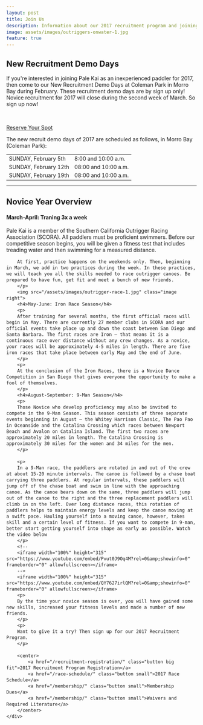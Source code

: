 ```yaml
---
layout: post
title: Join Us
description: Information about our 2017 recruitment program and joining Pale Kai Outrigger
image: assets/images/outriggers-onwater-1.jpg
feature: true
---
```

<!--
<div class="row">
	
	<div class="4u 12u$(medium)">
		<h3>We Race</h3>
		<p>Pale Kai is a member of SCORA and races Iron, Sprint, and 9 Man Seasons.
	</p>
	</div>
	<div class="4u 12u$(medium)">
		<h3>We Play</h3>
		<p>Pale Kai offers many opportunities to train hard and have a great time making life-long Na Hoaloha.</p>
	</div>
	<div class="4u$ 12u$(medium)">
		<h3>We Paddle</h3>
		<p>Novice training starts in January. Team practice is 3x a week beginning in March.</p>
	</div>
</div>
<hr/>
-->
<h2>New Recruitment Demo Days</h2>
<div class="row">
	<div class="6u 12u$(small)">
		<p>If you're interested in joining Pale Kai as an inexperienced paddler for 2017, then come to our New Recruitment Demo Days at Coleman Park in Morro Bay during February. These recruitment demo days are by sign up only! Novice recruitment for 2017 will close during the second week of March. So sign up now!
		</p>
		<br/>
		<p>
		<a href="/recruitment-registration/" class="button big">Reserve Your Spot</a>
		</p>
	</div>
	<div class="6u 12u$(small)">
	<p>
		The new recruit demo days of 2017 are scheduled as follows, in Morro Bay (Coleman Park):
	</p>
		<div class="table-wrapper">
			<table class="alt">
				<tbody>
					<tr>
						<td>SUNDAY, February 5th</td>
						<td>8:00 and 10:00 a.m.</td>
					</tr>
					<tr>
						<td>SUNDAY, February 12th</td>
						<td>08:00 and 10:00 a.m.</td>
					</tr>
					<tr>
						<td>SUNDAY, February 19th</td>
						<td>08:00 and 10:00 a.m.</td>
					</tr>
				</tbody>
			</table>
		</div>
	</div>
</div>
<hr class="major" />

<div class="row">
	<div class="12u 12u$(small)">
		<h2>Novice Year Overview</h2>
		<h4>March-April: Traning 3x a week</h4>
		<p>Pale Kai is a member of the Southern California Outrigger Racing Association (SCORA).  All paddlers must be proficient swimmers. Before our competitive season begins, you will be given a fitness test that includes treading water and then swimming for a measured distance.</p>
		<p>

		At first, practice happens on the weekends only. Then, beginning in March, we add in two practices during the week. In these practices, we will teach you all the skills needed to race outrigger canoes. Be prepared to have fun, get fit and meet a bunch of new friends.
		</p>
		<img src="/assets/images/outrigger-race-1.jpg" class="image right">
		<h4>May-June: Iron Race Season</h4>
		<p>
		After training for several months, the first official races will begin in May. There are currently 27 member clubs in SCORA and our official events take place up and down the coast between San Diego and Santa Barbara. The first races are Iron – that means it is a continuous race over distance without any crew changes. As a novice, your races will be approximately 4-5 miles in length. There are five iron races that take place between early May and the end of June. 
		</p>
		<p>
		At the conclusion of the Iron Races, there is a Novice Dance Competition in San Diego that gives everyone the opportunity to make a fool of themselves. 
		</p>
		<h4>August-September: 9-Man Season</h4>
		<p>
		Those Novice who develop proficiency may also be invited to compete in the 9-Man Season. This season consists of three separate events beginning in August – the Whitey Harrison Classic, The Pao Pao in Oceanside and the Catalina Crossing which races between Newport Beach and Avalon on Catalina Island. The first two races are approximately 20 miles in length. The Catalina Crossing is approximately 30 miles for the women and 34 miles for the men.
		</p>

		<p>
		In a 9-Man race, the paddlers are rotated in and out of the crew at about 15-20 minute intervals. The canoe is followed by a chase boat carrying three paddlers. At regular intervals, these paddlers will jump off of the chase boat and swim in line with the approaching canoe. As the canoe bears down on the same, three paddlers will jump out of the canoe to the right and the three replacement paddlers will climb in on the left. Over long distance races, this rotation of paddlers helps to maintain energy levels and keep the canoe moving at a swift pace. Hauling yourself into a moving canoe, however, takes skill and a certain level of fitness. If you want to compete in 9-man, better start getting yourself into shape as early as possible. Watch the video below
		</p>
		<!--
		<iframe width="100%" height="315" src="https://www.youtube.com/embed/Pvut0J9Oq4M?rel=0&amp;showinfo=0" frameborder="0" allowfullscreen></iframe>
		-->
		<iframe width="100%" height="315" src="https://www.youtube.com/embed/QY7627irlQM?rel=0&amp;showinfo=0" frameborder="0" allowfullscreen></iframe>
		<p>
		By the time your novice season is over, you will have gained some new skills, increased your fitness levels and made a number of new friends.
		</p>
		<p>
		Want to give it a try? Then sign up for our 2017 Recruitment Program. 
		</p>
	
		<center>
			<a href="/recruitment-registration/" class="button big fit">2017 Recruitment Program Registration</a>
			<a href="/race-schedule/" class="button small">2017 Race Schedule</a>
			<a href="/membership/" class="button small">Membership Dues</a>
			<a href="/membership/" class="button small">Waivers and Required Literature</a>
		</center>
	</div>
</div>




